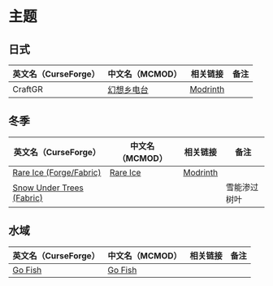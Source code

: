 # 主题

## 日式

| 英文名（CurseForge） | 中文名（MCMOD）                                    | 相关链接                                     | 备注 |
| -------------------- | -------------------------------------------------- | -------------------------------------------- | ---- |
| CraftGR              | [幻想乡电台](https://www.mcmod.cn/class/5455.html) | [Modrinth](https://modrinth.com/mod/craftgr) |      |

## 冬季

| 英文名（CurseForge）                                                                              | 中文名（MCMOD）                                  | 相关链接                                      | 备注         |
| ------------------------------------------------------------------------------------------------- | ------------------------------------------------ | --------------------------------------------- | ------------ |
| [Rare Ice (Forge/Fabric)](https://www.curseforge.com/minecraft/mc-mods/rare-ice)                  | [Rare Ice](https://www.mcmod.cn/class/3218.html) | [Modrinth](https://modrinth.com/mod/rare-ice) |              |
| [Snow Under Trees (Fabric)](https://www.curseforge.com/minecraft/mc-mods/snow-under-trees-fabric) |                                                  |                                               | 雪能渗过树叶 |

## 水域

| 英文名（CurseForge）                                            | 中文名（MCMOD）                                 | 相关链接 | 备注 |
| --------------------------------------------------------------- | ----------------------------------------------- | -------- | ---- |
| [Go Fish](https://www.curseforge.com/minecraft/mc-mods/go-fish) | [Go Fish](https://www.mcmod.cn/class/3416.html) |          |      |
